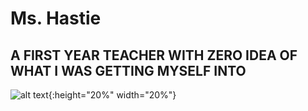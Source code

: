 # Ms. Hastie
## A FIRST YEAR TEACHER WITH ZERO IDEA OF WHAT I WAS GETTING MYSELF INTO
![alt text](https://mbtskoudsalg.com/images/apple-clipart-school-2.png){:height="20%" width="20%"}
